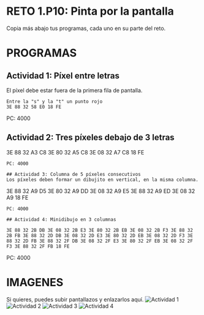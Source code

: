 # RETO 1.P10: Pinta por la pantalla
Copia más abajo tus programas, cada uno en su parte del reto.

# PROGRAMAS

## Actividad 1: Píxel entre letras
El píxel debe estar fuera de la primera fila de pantalla.
```
Entre la "s" y la "t" un punto rojo
3E 88 32 58 E0 18 FE
```
PC: 4000

## Actividad 2: Tres píxeles debajo de 3 letras

3E 88 32 A3 C8 3E 80 32 A5 C8 3E 08 32 A7 C8 18 FE
```
PC: 4000

## Actividad 3: Columna de 5 píxeles consecutivos
Los píxeles deben formar un dibujito en vertical, en la misma columna.
```
3E 88 32 A9 D5 3E 80 32 A9 DD 3E 08 32 A9 E5 3E 88 32 A9 ED 3E 08 32 A9 18 FE
```
PC: 4000

## Actividad 4: Minidibujo en 3 columnas

3E 88 32 2B DB 3E 08 32 2B E3 3E 80 32 2B EB 3E 08 32 2B F3 3E 88 32 2B FB 3E 88 32 2D DB 3E 08 32 2D E3 3E 80 32 2D EB 3E 08 32 2D F3 3E 88 32 2D FB 3E 88 32 2F DB 3E 08 32 2F E3 3E 80 32 2F EB 3E 08 32 2F F3 3E 88 32 2F FB 18 FE
```
PC: 4000

# IMAGENES
Si quieres, puedes subir pantallazos y enlazarlos aquí.
![Actividad 1](/tuimagen1.png)
![Actividad 2](/tuimagen2.png)
![Actividad 3](/tuimagen3.png)
![Actividad 4](/tuimagen4.png)
